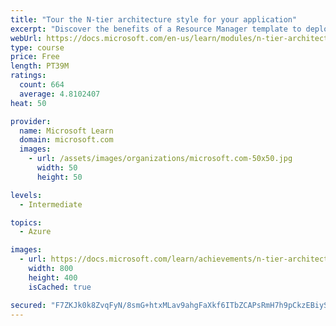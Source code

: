 ```yaml
---
title: "Tour the N-tier architecture style for your application"
excerpt: "Discover the benefits of a Resource Manager template to deploy an application in an N-tier architecture and review best practices for deployments of this style."
webUrl: https://docs.microsoft.com/en-us/learn/modules/n-tier-architecture/
type: course
price: Free
length: PT39M
ratings:
  count: 664
  average: 4.8102407
heat: 50

provider:
  name: Microsoft Learn
  domain: microsoft.com
  images:
    - url: /assets/images/organizations/microsoft.com-50x50.jpg
      width: 50
      height: 50

levels:
  - Intermediate

topics:
  - Azure

images:
  - url: https://docs.microsoft.com/learn/achievements/n-tier-architecture-social.png
    width: 800
    height: 400
    isCached: true

secured: "F7ZKJk0k8ZvqFyN/8smG+htxMLav9ahgFaXkf6ITbZCAPsRmH7h9pCkzEBiySuULP1OK/YPQPuuF1lRthCDCWI1OGH15/+iCrWlbBaWIlGIbTmTdl/j538eY5PgDwYYrmXzxswgY+6UPIGLTIdTCKlrqvDiMHDdh1nSKP5+BajVnPNcQTqKRTjzw490qtis/ZV4l/AqQmIBuaVJWbLqcC2umJo43UeY2zWs/vGots9363p6zk4I31GF7+cR62bCql+/KVnSy7rEVfdlxNKppmMwctyLR9KHMM53LmL130iOBWfutP6M7TTgFo0XFqDwvoO9l9Vbtx00FE0YEEXTKfTmRu/r1R9PRi8sgzYwqTKd3YNF3xZuSCbjAL0q8JM78qRho89Xv58wbCTzWdcLJxUY6yWdcb4Xz41FSix0h6YI=;UCwweIYPOi/kZA40HaTTMw=="
---
```


